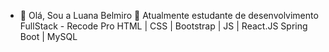 - 👋 Olá, Sou a Luana Belmiro
🌱 Atualmente estudante de desenvolvimento FullStack - Recode Pro HTML | CSS | Bootstrap | JS | React.JS Spring Boot | MySQL
